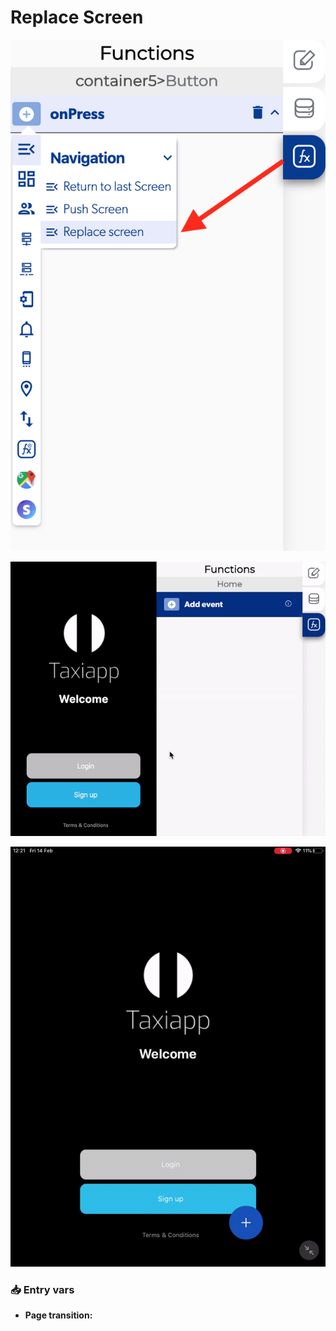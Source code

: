 # Replace Screen

![](../../../.gitbook/assets/captura-de-pantalla-2020-02-10-a-la-s-10.16.53.png)

![](../../../.gitbook/assets/ezgif.com-video-to-gif.gif)

![](../../../.gitbook/assets/ezgif.com-video-to-gif-1%20%281%29.gif)



### 📥 Entry vars <a id="entry-vars"></a>

* **Page transition:**

